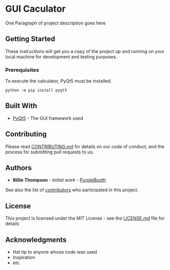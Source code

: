 # GUI Caculator

One Paragraph of project description goes here

## Getting Started

These instructions will get you a copy of the project up and running on your local machine for development and testing purposes. 
### Prerequisites

To execute the calculator, PyQt5 must be installed.

```
python -m pip install pyqt5
```

## Built With

* [PyQt5](http://www.dropwizard.io/1.0.2/docs/) - The GUI framework used

## Contributing

Please read [CONTRIBUTING.md](https://gist.github.com/PurpleBooth/b24679402957c63ec426) for details on our code of conduct, and the process for submitting pull requests to us.

## Authors

* **Billie Thompson** - *Initial work* - [PurpleBooth](https://github.com/PurpleBooth)

See also the list of [contributors](https://github.com/your/project/contributors) who participated in this project.

## License

This project is licensed under the MIT License - see the [LICENSE.md](LICENSE.md) file for details

## Acknowledgments

* Hat tip to anyone whose code was used
* Inspiration
* etc
